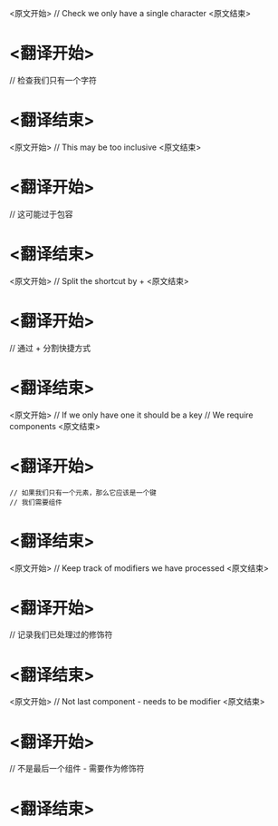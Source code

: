 
<原文开始>
// Check we only have a single character
<原文结束>

# <翻译开始>
// 检查我们只有一个字符
# <翻译结束>


<原文开始>
// This may be too inclusive
<原文结束>

# <翻译开始>
// 这可能过于包容
# <翻译结束>


<原文开始>
// Split the shortcut by +
<原文结束>

# <翻译开始>
// 通过 + 分割快捷方式
# <翻译结束>


<原文开始>
	// If we only have one it should be a key
	// We require components
<原文结束>

# <翻译开始>
	// 如果我们只有一个元素，那么它应该是一个键
	// 我们需要组件
# <翻译结束>


<原文开始>
// Keep track of modifiers we have processed
<原文结束>

# <翻译开始>
// 记录我们已处理过的修饰符
# <翻译结束>


<原文开始>
// Not last component - needs to be modifier
<原文结束>

# <翻译开始>
// 不是最后一个组件 - 需要作为修饰符
# <翻译结束>

